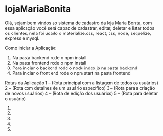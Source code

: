 # lojaMariaBonita

Olá, sejam bem vindos ao sistema de cadastro da loja Maria Bonita, com essa aplicação você será capaz de cadastrar, editar, deletar e listar todos os clientes, nela foi usado o materialize.css, react, css, node, sequelize, express e mysql.

Como iniciar a Aplicação:

1.	Na pasta backend rode o npm install
2.	Na pasta frontend rode o npm install
3.	Para iniciar o backend rode o node index.js na pasta backend
4.	Para iniciar o front end rode o npm start na pasta frontend

Rotas da Aplicação
		1 – (Rota principal com a listagem de todos os usuários)
		2 – (Rota com detalhes de um usuário específico)
		3 – (Rota para a criação de novos usuários)
		4 – (Rota de edição dos usuários)
		5 – (Rota para deletar o usuário)

1.	<Route exact path = "/usuario" component={MainUsuario} />
2.	<Route path = "/usuarios/:id" component={Detalheusuario} />
3.	<Route path = "/criar" component={CriarUsuario} />
4.	<Route path = "/editarUsuario/:id" component={EditarUsuario} />
5.	<Route path = "/deletarUsuario/:id" component={DeletarUsuario}/>
